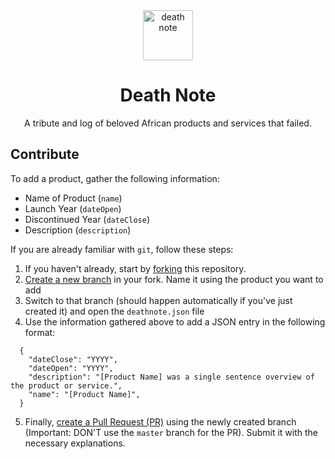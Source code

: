 <div align="center">
  <img src="img/logo.svg" alt="death note" style="height: 80px; width: 80px; padding: 0 20px;">
  <h1>Death Note</h1>
  <p>A tribute and log of beloved African products and services that failed.</p>
</div>

<div align="center">

</div>

## Contribute

To add a product, gather the following information:

- Name of Product (`name`)
- Launch Year (`dateOpen`)
- Discontinued Year (`dateClose`)
- Description (`description`)

If you are already familiar with `git`, follow these steps:

1. If you haven't already, start by [forking](https://help.github.com/en/articles/fork-a-repo) this repository. 
2. [Create a new branch](https://help.github.com/en/desktop/contributing-to-projects/creating-a-branch-for-your-work) in your fork. Name it using the product you want to add 
3. Switch to that branch (should happen automatically if you've just created it) and open the `deathnote.json` file
4. Use the information gathered above to add a JSON entry in the following format:
```
  {
    "dateClose": "YYYY",
    "dateOpen": "YYYY",
    "description": "[Product Name] was a single sentence overview of the product or service.",
    "name": "[Product Name]",
  }
```
5. Finally, [create a Pull Request (PR)](https://help.github.com/en/articles/creating-a-pull-request) using the newly created branch (Important: DON'T use the `master` branch for the PR). Submit it with the necessary explanations.  
